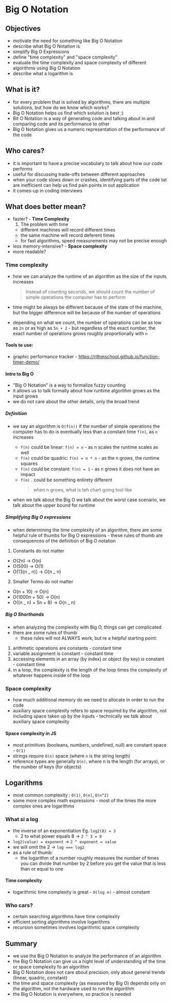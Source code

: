 # Big O Notation

## Objectives

-   motivate the need for something like Big O Notation
-   describe what Big O Notation is
-   simplify Big O Expressions
-   define "time complexity" and "space complexity"
-   evaluate the time complexity and space complexity of different algorithms using Big O Notation
-   describe what a logarithm is

## What is it?

-   for every problem that is solved by algorithms, there are multiple solutions, but how do we know which works?
-   Big O Notation helps us find which solution is best ;)
-   Bit O Notation is a way of generating code and talking about in and comparing code and its performance to other
-   Big O Notation gives us a numeric representation of the performance of the code

## Who cares?

-   it is important to have a precise vocabulary to talk about how our code performs
-   useful for discussing trade-offs between different approaches
-   when your code slows down or crashes, identifying parts of the code tat are inefficient can help us find pain points in out application
-   it comes-up in coding interviews

## What does better mean?

-   faster? - **Time Complexity**
    1. The problem with time
    -   different machines will record different times
    -   the same machine will record deferent times
    -   for fast algorithms, speed measurements may not be precise enough
-   less memory-intensive? - **Space complexity**
-   more readable?

### Time complexity

-   how we can analyze the runtime of an algorithm as the size of the inputs increases

    > instead of counting seconds, we should count the number of simple operations the computer has to perform

-   time might be always be different because of the state of the machine, but the bigger difference will be because of the number of operations
-   depending on what we count, the number of operations can be as low as `2n` or as high as `5n + 2` - but regardless of the exact number, the exact number of operations grows roughly proportionally with `n`

#### Tools to use:

-   graphic performance tracker - https://rithmschool.github.io/function-timer-demo/

#### Intro to Big O

-   "Big O Notation" is a way to formalize fuzzy counting
-   it allows us to talk formally about how runtime algorithm grows as the input grows
-   we do not care about the other details, only the broad trend

##### Definition

-   we say an algorithm is `O(f(n))` if the number of simple operations the computer has to do is eventually less than a constant time `f(n)`, as `n` increases

    -   `f(n)` could be linear: `f(n) = n` - as n scales the runtime scales as well
    -   `f(n)` could be quadric: `f(n) = n * n` - as the n grows, the runtime squares
    -   `f(n)` could be constant: `f(n) = 1` - as n grows it does not have an impact
    -   `f(n)` . could be something entirety different
        > when n grows, what is teh chart going tool like

-   when we talk about the Big O we talk about the worst case scenario, we talk about the upper bound for runtime

##### Simplifying Big O expressions

-   when determining the time complexity of an algorithm, there are some helpful rule of thumbs for Big O expressions - these rules of thumb are consequences of the definition of Big O notation

1. Constants do not matter

-   O(2n) -> O(n)
-   O(500) -> O(1)
-   O(13(n _ n)) -> O(n _ n)

2. Smaller Terms do not matter

-   O(n + 10) -> O(n)
-   O(1000n + 50) -> O(n)
-   O((n _ n) + 5n + 8) -> O(n _ n)

##### Big O Shorthands

-   when analyzing the complexity with Big O, things can get complicated
-   there are some rules of thumb
    -   these rules will not ALWAYS work, but re a helpful starting point:

1. arithmetic operations are constants - constant time
2. variable assignment is constant - constant time
3. accessing elements in an array (by index) or object (by key) is constant - constant time
4. in a loop, the complexity is the length of the loop times the complexity of whatever happens inside of the loop

### Space complexity

-   how much additional memory do we need to allocate in order to run the code
-   auxiliary space complexity refers to space required by the algorithm, not including space taken up by the inputs - technically we talk about auxiliary space complexity

#### Space complexity in JS

-   most primitives (booleans, numbers, undefined, null) are constant space - `O(1)`
-   strings require `O(n)` space (where `n` is the string length)
-   reference types are generally `O(n)`, where n is the length (for arrays), or the number of keys (for objects)

## Logarithms

-   most common complexity : `O(1)`, `O(n)`, `O(n^2)`
-   some more complex math expressions - most of the times the more complex ones are logarithms

### What si a log

-   the inverse of an exponentiation
    Eg. `log2(8) = 3`
    -   2 to what power equals 8 -> `2 ^ 3 = 8`
-   `log2(value) = exponent` -> `2 ^ exponent = value`
-   we will omit the 2 -> `log === log2`
-   as a rule of thumb:
    -   the logarithm of a number roughly measures the number of times you can divide that number by 2 before you get the value that is less than or equal to one

#### Time complexity

-   logarithmic time complexity is great - `O(log n)` - almost constant

### Who cars?

-   certain searching algorithms have time complexity
-   efficient sorting algorithms involve logarithms
-   recursion sometimes involves logarithmic space complexity

## Summary

-   we use the Big O Notation to analyze the performance of an algorithm
-   the Big O Notation can give us a hight level of understanding of the time or space complexity fo an algorithm
-   Big O Notation does not care about precision, only about general trends (linear, quadric, constant)
-   the time and space complexity (as measured by Big O) depends only on the algorithm, not the hardware used to run the algorithm
-   the Big O Notation is everywhere, so practice is needed
